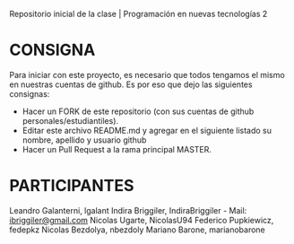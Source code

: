 ﻿Repositorio inicial de la clase | Programación en nuevas tecnologías 2

# CONSIGNA

Para iniciar con este proyecto, es necesario que todos tengamos el mismo en nuestras cuentas de github. Es por eso que dejo las siguientes consignas:

- Hacer un FORK de este repositorio (con sus cuentas de github personales/estudiantiles).
- Editar este archivo README.md y agregar en el siguiente listado su nombre, apellido y usuario github
- Hacer un Pull Request a la rama principal MASTER.


# PARTICIPANTES
Leandro Galanterni, lgalant
Indira Briggiler, IndiraBriggiler - Mail: ibriggiler@gmail.com
Nicolas Ugarte, NicolasU94
Federico Pupkiewicz, fedepkz
Nicolas Bezdolya, nbezdoly
Mariano Barone, marianobarone